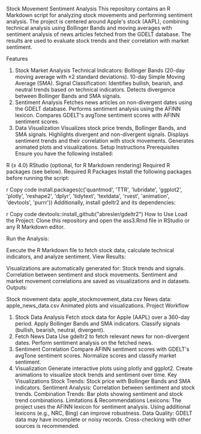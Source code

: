 Stock Movement Sentiment Analysis
This repository contains an R Markdown script for analyzing stock movements and performing sentiment analysis. The project is centered around Apple's stock (AAPL), combining technical analysis using Bollinger Bands and moving averages with sentiment analysis of news articles fetched from the GDELT database. The results are used to evaluate stock trends and their correlation with market sentiment.

Features
1. Stock Market Analysis
Technical Indicators:
Bollinger Bands (20-day moving average with ±2 standard deviations).
10-day Simple Moving Average (SMA).
Signal Classification:
Identifies bullish, bearish, and neutral trends based on technical indicators.
Detects divergence between Bollinger Bands and SMA signals.
2. Sentiment Analysis
Fetches news articles on non-divergent dates using the GDELT database.
Performs sentiment analysis using the AFINN lexicon.
Compares GDELT's avgTone sentiment scores with AFINN sentiment scores.
3. Data Visualization
Visualizes stock price trends, Bollinger Bands, and SMA signals.
Highlights divergent and non-divergent signals.
Displays sentiment trends and their correlation with stock movements.
Generates animated plots and visualizations.
Setup Instructions
Prerequisites
Ensure you have the following installed:

R (≥ 4.0)
RStudio (optional, for R Markdown rendering)
Required R packages (see below).
Required R Packages
Install the following packages before running the script:

r
Copy code
install.packages(c('quantmod', 'TTR', 'lubridate', 'ggplot2', 'plotly', 
                   'reshape2', 'dplyr', 'tidytext', 'textdata', 'rvest', 'animation', 
                   'devtools', 'purrr'))
Additionally, install gdeltr2 and its dependencies:

r
Copy code
devtools::install_github("abresler/gdeltr2")
How to Use
Load the Project: Clone this repository and open the ass3.Rmd file in RStudio or any R Markdown editor.

Run the Analysis:

Execute the R Markdown file to fetch stock data, calculate technical indicators, and analyze sentiment.
View Results:

Visualizations are automatically generated for:
Stock trends and signals.
Correlation between sentiment and stock movements.
Sentiment and market movement correlations are saved as visualizations and in datasets.
Outputs:

Stock movement data: apple_stockmovement_data.csv
News data: apple_news_data.csv
Animated plots and visualizations.
Project Workflow
1. Stock Data Analysis
Fetch stock data for Apple (AAPL) over a 360-day period.
Apply Bollinger Bands and SMA indicators.
Classify signals (bullish, bearish, neutral, divergent).
2. Fetch News Data
Use gdeltr2 to fetch relevant news for non-divergent dates.
Perform sentiment analysis on the fetched news.
3. Sentiment Correlation
Compare AFINN sentiment scores with GDELT's avgTone sentiment scores.
Normalize scores and classify market sentiment.
4. Visualization
Generate interactive plots using plotly and ggplot2.
Create animations to visualize stock trends and sentiment over time.
Key Visualizations
Stock Trends: Stock price with Bollinger Bands and SMA indicators.
Sentiment Analysis: Correlation between sentiment and stock trends.
Combination Trends: Bar plots showing sentiment and stock trend combinations.
Limitations & Recommendations
Lexicons: The project uses the AFINN lexicon for sentiment analysis. Using additional lexicons (e.g., NRC, Bing) can improve robustness.
Data Quality: GDELT data may have incomplete or noisy records. Cross-checking with other sources is recommended.
